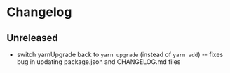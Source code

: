 # Changelog

## Unreleased

- switch yarnUpgrade back to `yarn upgrade` (instead of `yarn add`) -- fixes bug in updating package.json and CHANGELOG.md files
